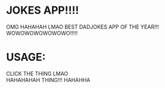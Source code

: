 # JOKES APP!!!!
OMG HAHAHAH LMAO BEST DADJOKES APP OF THE YEAR!!! <br />
WOWOWOWOWOWOWO!!!!!
# USAGE:
CLICK THE THING LMAO <br />
HAHAHAHAH THING!!! HAHAHHA
